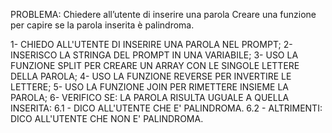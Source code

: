 PROBLEMA: Chiedere all’utente di inserire una parola Creare una funzione per capire se la parola inserita è palindroma.

1- CHIEDO ALL'UTENTE DI INSERIRE UNA PAROLA NEL PROMPT;
2- INSERISCO LA STRINGA DEL PROMPT IN UNA VARIABILE;
3- USO LA FUNZIONE SPLIT PER CREARE UN ARRAY CON LE SINGOLE LETTERE DELLA PAROLA;
4- USO LA FUNZIONE REVERSE PER INVERTIRE LE LETTERE;
5- USO LA FUNZIONE JOIN PER RIMETTERE INSIEME LA PAROLA;
6- VERIFICO SE: LA PAROLA RISULTA UGUALE A QUELLA INSERITA:
    6.1 - DICO ALL'UTENTE CHE E' PALINDROMA.
    6.2 - ALTRIMENTI: DICO ALL'UTENTE CHE NON E' PALINDROMA.